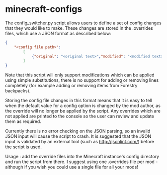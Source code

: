 # minecraft-configs
The config_switcher.py script allows users to define a set of config changes that they would like to make. These changes are stored in the .overrides files, which use a JSON format as described below:
```json
{
	"<config file path>":
		[
	 		{"original": "<original text>","modified": "<modified text>"}
		]
}
```
Note that this script will only support modifications which can be applied using simple substitutions, there is no support for adding or removing lines completely (for example adding or removing items from Forestry backpacks).

Storing the config file changes in this format means that it is easy to tell when the default value for a config option is changed by the mod author, as the override will no longer be applied by the script. Any overrides which are not applied are printed to the console so the user can review and update them as required.

Currently there is no error checking on the JSON parsing, so an invalid JSON input will cause the script to crash. It is suggested that the JSON input is validated by an external tool (such as http://jsonlint.com/) before the script is used.

Usage : add the override files into the Minecraft instance's config directory and run the script from there. I suggest using one .overrides file per mod - although if you wish you could use a single file for all your mods!
